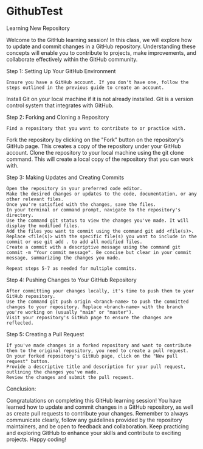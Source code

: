 # GithubTest
Learning New Repository


Welcome to the GitHub learning session! In this class, we will explore how to update and commit changes in a GitHub repository. Understanding these concepts will enable you to contribute to projects, make improvements, and collaborate effectively within the GitHub community.

Step 1: Setting Up Your GitHub Environment

    Ensure you have a GitHub account. If you don't have one, follow the steps outlined in the previous guide to create an account.
Install Git on your local machine if it is not already installed. Git is a version control system that integrates with GitHub.

Step 2: Forking and Cloning a Repository

    Find a repository that you want to contribute to or practice with.
Fork the repository by clicking on the "Fork" button on the repository's GitHub page. This creates a copy of the repository under your GitHub account.
Clone the repository to your local machine using the git clone command. This will create a local copy of the repository that you can work with.

Step 3: Making Updates and Creating Commits

    Open the repository in your preferred code editor.
    Make the desired changes or updates to the code, documentation, or any other relevant files.
    Once you're satisfied with the changes, save the files.
    In your terminal or command prompt, navigate to the repository's directory.
    Use the command git status to view the changes you've made. It will display the modified files.
    Add the files you want to commit using the command git add <file(s)>. Replace <file(s)> with the specific file(s) you want to include in the commit or use git add . to add all modified files.
    Create a commit with a descriptive message using the command git commit -m "Your commit message". Be concise but clear in your commit message, summarizing the changes you made.

    Repeat steps 5-7 as needed for multiple commits.


Step 4: Pushing Changes to Your GitHub Repository

    After committing your changes locally, it's time to push them to your GitHub repository.
    Use the command git push origin <branch-name> to push the committed changes to your repository. Replace <branch-name> with the branch you're working on (usually "main" or "master").
    Visit your repository's GitHub page to ensure the changes are reflected.

Step 5: Creating a Pull Request

    If you've made changes in a forked repository and want to contribute them to the original repository, you need to create a pull request.
    On your forked repository's GitHub page, click on the "New pull request" button.
    Provide a descriptive title and description for your pull request, outlining the changes you've made.
    Review the changes and submit the pull request.

Conclusion:

Congratulations on completing this GitHub learning session! You have learned how to update and commit changes in a GitHub repository, as well as create pull requests to contribute your changes. Remember to always communicate clearly, follow any guidelines provided by the repository maintainers, and be open to feedback and collaboration. Keep practicing and exploring GitHub to enhance your skills and contribute to exciting projects. Happy coding!
